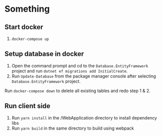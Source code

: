 # Something

## Start docker
1. `docker-compose up`

## Setup database in docker
1. Open the command prompt and cd to the `Database.EntityFramework` project and run `dotnet ef migrations add InitialCreate`.
2. Run `Update-Database` from the package manager console after selecting `Database.EntityFramework` project.

Run `docker-compose down` to delete all existing tables and redo step 1 & 2.

## Run client side
1. Run `yarn install` in the /WebApplication directory to install dependency libs
2. Run `yarn build` in the same directory to build using webpack
